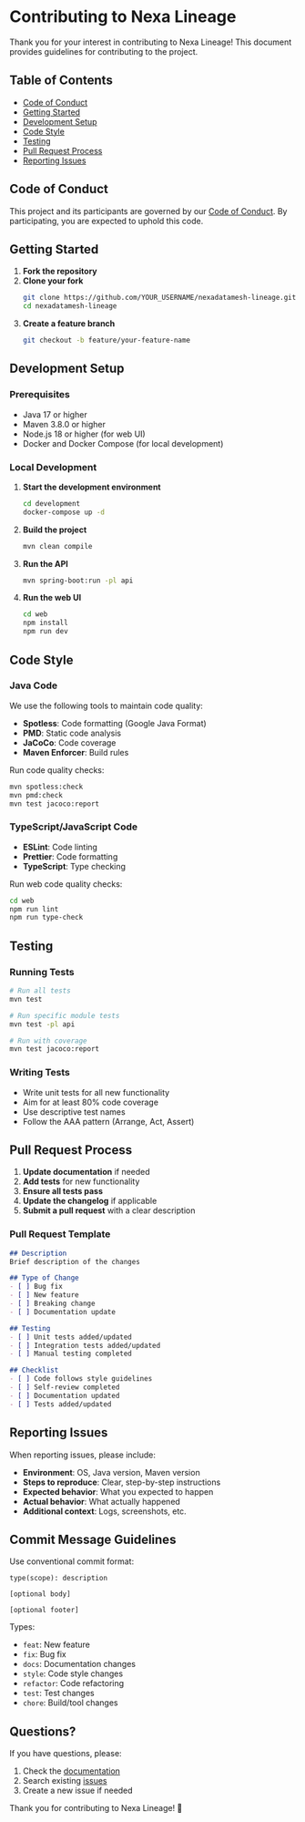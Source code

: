 # Contributing to Nexa Lineage

Thank you for your interest in contributing to Nexa Lineage! This document provides guidelines for contributing to the project.

## Table of Contents

- [Code of Conduct](#code-of-conduct)
- [Getting Started](#getting-started)
- [Development Setup](#development-setup)
- [Code Style](#code-style)
- [Testing](#testing)
- [Pull Request Process](#pull-request-process)
- [Reporting Issues](#reporting-issues)

## Code of Conduct

This project and its participants are governed by our [Code of Conduct](CODE_OF_CONDUCT.md). By participating, you are expected to uphold this code.

## Getting Started

1. **Fork the repository**
2. **Clone your fork**
   ```bash
   git clone https://github.com/YOUR_USERNAME/nexadatamesh-lineage.git
   cd nexadatamesh-lineage
   ```
3. **Create a feature branch**
   ```bash
   git checkout -b feature/your-feature-name
   ```

## Development Setup

### Prerequisites

- Java 17 or higher
- Maven 3.8.0 or higher
- Node.js 18 or higher (for web UI)
- Docker and Docker Compose (for local development)

### Local Development

1. **Start the development environment**
   ```bash
   cd development
   docker-compose up -d
   ```

2. **Build the project**
   ```bash
   mvn clean compile
   ```

3. **Run the API**
   ```bash
   mvn spring-boot:run -pl api
   ```

4. **Run the web UI**
   ```bash
   cd web
   npm install
   npm run dev
   ```

## Code Style

### Java Code

We use the following tools to maintain code quality:

- **Spotless**: Code formatting (Google Java Format)
- **PMD**: Static code analysis
- **JaCoCo**: Code coverage
- **Maven Enforcer**: Build rules

Run code quality checks:
```bash
mvn spotless:check
mvn pmd:check
mvn test jacoco:report
```

### TypeScript/JavaScript Code

- **ESLint**: Code linting
- **Prettier**: Code formatting
- **TypeScript**: Type checking

Run web code quality checks:
```bash
cd web
npm run lint
npm run type-check
```

## Testing

### Running Tests

```bash
# Run all tests
mvn test

# Run specific module tests
mvn test -pl api

# Run with coverage
mvn test jacoco:report
```

### Writing Tests

- Write unit tests for all new functionality
- Aim for at least 80% code coverage
- Use descriptive test names
- Follow the AAA pattern (Arrange, Act, Assert)

## Pull Request Process

1. **Update documentation** if needed
2. **Add tests** for new functionality
3. **Ensure all tests pass**
4. **Update the changelog** if applicable
5. **Submit a pull request** with a clear description

### Pull Request Template

```markdown
## Description
Brief description of the changes

## Type of Change
- [ ] Bug fix
- [ ] New feature
- [ ] Breaking change
- [ ] Documentation update

## Testing
- [ ] Unit tests added/updated
- [ ] Integration tests added/updated
- [ ] Manual testing completed

## Checklist
- [ ] Code follows style guidelines
- [ ] Self-review completed
- [ ] Documentation updated
- [ ] Tests added/updated
```

## Reporting Issues

When reporting issues, please include:

- **Environment**: OS, Java version, Maven version
- **Steps to reproduce**: Clear, step-by-step instructions
- **Expected behavior**: What you expected to happen
- **Actual behavior**: What actually happened
- **Additional context**: Logs, screenshots, etc.

## Commit Message Guidelines

Use conventional commit format:

```
type(scope): description

[optional body]

[optional footer]
```

Types:
- `feat`: New feature
- `fix`: Bug fix
- `docs`: Documentation changes
- `style`: Code style changes
- `refactor`: Code refactoring
- `test`: Test changes
- `chore`: Build/tool changes

## Questions?

If you have questions, please:

1. Check the [documentation](README.md)
2. Search existing [issues](https://github.com/swar00pduthks/nexadatamesh-lineage/issues)
3. Create a new issue if needed

Thank you for contributing to Nexa Lineage! 🚀 